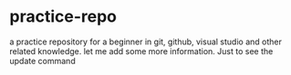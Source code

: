 # practice-repo

a practice repository for a beginner in git, github, visual studio and other related knowledge.
let me add some more information. Just to see the update command
